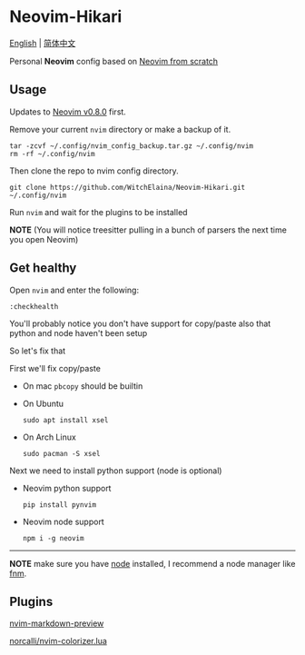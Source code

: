 # Neovim-Hikari

[English](https://github.com/WitchElaina/Neovim-Hikari/blob/master/README.md) | [简体中文](https://github.com/WitchElaina/Neovim-Hikari/blob/master/README_zh-cn.md)

Personal **Neovim** config based on [Neovim from scratch](https://github.com/LunarVim/Neovim-from-scratch)

## Usage

Updates to [Neovim v0.8.0](https://github.com/neovim/neovim/releases) first.

Remove your current `nvim` directory or make a backup of it.

```shell
tar -zcvf ~/.config/nvim_config_backup.tar.gz ~/.config/nvim
rm -rf ~/.config/nvim
```

Then clone the repo to nvim config directory.

```shell
git clone https://github.com/WitchElaina/Neovim-Hikari.git ~/.config/nvim
```

Run `nvim` and wait for the plugins to be installed 

**NOTE** (You will notice treesitter pulling in a bunch of parsers the next time you open Neovim) 

## Get healthy

Open `nvim` and enter the following:

```
:checkhealth
```

You'll probably notice you don't have support for copy/paste also that python and node haven't been setup

So let's fix that

First we'll fix copy/paste

- On mac `pbcopy` should be builtin

- On Ubuntu

  ```
  sudo apt install xsel
  ```

- On Arch Linux

  ```
  sudo pacman -S xsel
  ```

Next we need to install python support (node is optional)

- Neovim python support

  ```
  pip install pynvim
  ```

- Neovim node support

  ```
  npm i -g neovim
  ```
---

**NOTE** make sure you have [node](https://nodejs.org/en/) installed, I recommend a node manager like [fnm](https://github.com/Schniz/fnm).


## Plugins

[nvim-markdown-preview](https://github.com/davidgranstrom/nvim-markdown-preview)

[norcalli/nvim-colorizer.lua](https://github.com/norcalli/nvim-colorizer.lua)
